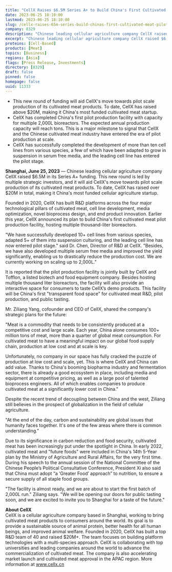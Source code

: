 ```yaml
---
title: "CellX Raises $6.5M Series A+ to Build China's First Cultivated Meat Pilot Facility"
date: 2023-06-25 18:10:00
lastmod: 2023-06-25 18:10:00
slug: /cellx-raises-65m-series-build-chinas-first-cultivated-meat-pilot-facility
company: 8329
description: "Chinese leading cellular agriculture company CellX raised $6.5M in its Series A+ funding"
excerpt: "Chinese leading cellular agriculture company CellX raised $6.5M in its Series A+ funding"
proteins: [Cell-Based]
products: [Meat]
topics: [Business]
regions: [Asia]
flags: [Press Release, Investments]
directory: [8329]
draft: false
pinned: false
homepage: false
uuid: 11333
---
```

<ul>
<li>This new round of funding will aid CellX's move towards pilot scale production of its cultivated meat products. To date, CellX has raised above $20M, making it China's most funded cultivated meat startup. </li>
<li>CellX has completed China's first pilot production facility with capacity for multiple 2,000L bioreactors. The expected annual production capacity will reach tons. This is a major milestone to signal that CellX and the Chinese cultivated meat industry have entered the era of pilot production at scale.</li>
<li>CellX has successfully completed the development of more than ten cell lines from various species, a few of which have been adapted to grow in suspension in serum free media, and the leading cell line has entered the pilot stage.</li>
</ul>
<p><strong>Shanghai, June 25, 2023</strong> — Chinese leading cellular agriculture company CellX raised $6.5M in its Series A+ funding. This new round is led by multiple strategic investors, and it will aid CellX's move towards pilot scale production of its cultivated meat products. To date, CellX has raised over $20M in total, making it China's most funded cellular agriculture startup.</p>
<p>Founded in 2020, CellX has built R&D platforms across the four major technological pillars of cultivated meat, cell line development, media optimization, novel bioprocess design, and end product innovation. Earlier this year, CellX announced its plan to build China's first cultivated meat pilot production facility, hosting multiple thousand-liter bioreactors.</p>
<p>"We have successfully developed 10+ cell lines from various species, adapted 5+ of them into suspension culturing, and the leading cell line has now entered pilot stage." said Dr. Chen, Director of R&D at CellX. "Besides, we have also developed multiple serum free media and improved the yield significantly, enabling us to drastically reduce the production cost. We are currently working on scaling up to 2,000L."</p>
<p>It is reported that the pilot production facility is jointly built by CellX and Tofflon, a listed biotech and food equipment company. Besides hosting multiple thousand liter bioreactors, the facility will also provide an interactive space for consumers to taste CellX’s demo products. This facility will be China's first "transparent food space" for cultivated meat R&D, pilot production, and public tasting.</p>
<p>Mr. Ziliang Yang, cofounder and CEO of CellX, shared the company's strategic plans for the future:</p>
<p>"Meat is a commodity that needs to be consistently produced at a competitive cost and large scale. Each year, China alone consumes 100+ million tons of meat, more than a quarter of global meat consumption. For cultivated meat to have a meaningful impact on our global food supply chain, production at low cost and at scale is key.</p>
<p>Unfortunately, no company in our space has fully cracked the puzzle of production at low cost and scale, yet. This is where CellX and China can add value. Thanks to China's booming biopharma industry and fermentation sector, there is already a good ecosystem in place, including media and equipment at competitive pricing, as well as a large pool of talented bioprocess engineers. All of which enables companies to produce cultivated meat at a significantly lower cost in China."</p>
<p>Despite the recent trend of decoupling between China and the west, Ziliang still believes in the prospect of globalization in the field of cellular agriculture.</p>
<p>"At the end of the day, carbon and sustainability are global issues that humanity faces together. It's one of the few areas where there is common understanding."</p>
<p>Due to its significance in carbon reduction and food security, cultivated meat has been increasingly put under the spotlight in China. In early 2022, cultivated meat and "future foods" were included in China's 14th 5-Year plan by the Ministry of Agriculture and Rural Affairs, for the very first time. During his speech to the annual session of the National Committee of the Chinese People’s Political Consultative Conference, President Xi also said that China must adopt “a ‘Greater Food’ approach” to nutrition, to ensure a secure supply of all staple food groups.</p>
<p>"The facility is almost ready, and we are about to start the first batch of 2,000L run." Ziliang says. "We will be opening our doors for public tasting soon, and we are excited to invite you to Shanghai for a taste of the future."</p>
<p><strong>About CellX</strong><br />
CellX is a cellular agriculture company based in Shanghai, working to bring cultivated meat products to consumers around the world. Its goal is to provide a sustainable source of animal protein, better health for all human beings, and improved animal welfare. Founded in 2020, CellX has built a top R&D team of 40 and raised $20M+. The team focuses on building platform technologies with a multi-species approach. CellX is collaborating with top universities and leading companies around the world to advance the commercialization of cultivated meat. The company is also accelerating market launch and cultivated meat approval in the APAC region. More information at <a href="http://www.cellx.cn">www.cellx.cn</a></p>
